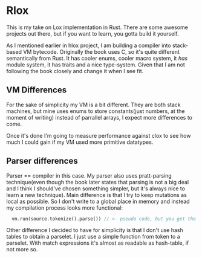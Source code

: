 # Rlox

This is my take on Lox implementation in Rust. There are some awesome projects out there, but if you want to learn, you gotta build it yourself.

As I mentioned earlier in hlox project, I am building a compiler into stack-based VM bytecode. Originally the book uses C, so it's quite different semantically from Rust. It has cooler enums, cooler macro system, it *has* module system, it has traits and a nice type-system. Given that I am not following the book closely and change it when I see fit.

## VM Differences
For the sake of simplicity my VM is a bit different. They are both stack machines, but mine uses enums to store constants(just numbers, at the moment of writing) instead of parrallel arrays, I expect more differences to come.

Once it's done I'm going to measure performance against clox to see how much I could gain if my VM used more primitive datatypes.

## Parser differences
Parser \=\= compiler in this case. My parser also uses pratt-parsing technique(even though the book later states that parsing is not a big deal and I think I should've chosen something simpler, but it's always nice to learn a new technique). Main difference is that I try to keep mutations as local as possible. So I don't write to a global place in memory and instead my compilation process looks more functional:

```rust
  vm.run(source.tokenize().parse()) // <- pseudo code, but you get the idea
```

Other difference I decided to have for simplicity is that I don't use hash tables to obtain a parselet. I just use a simple function from token to a parselet. With match expressions it's almost as readable as hash-table, if not more so.